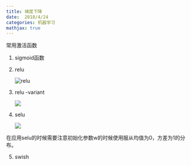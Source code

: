 ```yaml
---
title: 梯度下降
date:  2018/4/24
categories: 机器学习
mathjax: true
---
```


常用激活函数

1. sigmoid函数

2. relu

   ![relu](/home/mejhwu/blogs/blog/source/_posts/机器学习/常用激活函数.assets/relu.png)

3. relu -variant

   ![](/home/mejhwu/blogs/blog/source/_posts/机器学习/常用激活函数.assets/relu-variant.png)

4. selu

   ![](/home/mejhwu/blogs/blog/source/_posts/机器学习/常用激活函数.assets/selu.png)

 在应用selu的时候需要注意初始化参数w的时候使用服从均值为0，方差为1的分布。

5. swish